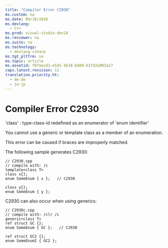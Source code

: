 ```yaml
---
title: "Compiler Error C2930"
ms.custom: na
ms.date: 09/18/2016
ms.devlang: 
  - C++
ms.prod: visual-studio-dev14
ms.reviewer: na
ms.suite: na
ms.technology: 
  - devlang-csharp
ms.tgt_pltfrm: na
ms.topic: article
ms.assetid: f07eecd1-e5d1-4518-bd89-b1fd2a003a17
caps.latest.revision: 11
translation.priority.ht: 
  - de-de
  - ja-jp
---
```

# Compiler Error C2930
'class' : type-class-id redefined as an enumerator of 'enum identifier'  
  
 You cannot use a generic or template class as a member of an enumeration.  
  
 This error can be caused if braces are improperly matched.  
  
 The following sample generates C2930:  
  
```  
// C2930.cpp  
// compile with: /c  
template<class T>   
class x{};  
enum SomeEnum { x };   // C2930  
  
class y{};  
enum SomeEnum { y };  
```  
  
 C2930 can also occur when using generics:  
  
```  
// C2930c.cpp  
// compile with: /clr /c  
generic<class T>   
ref struct GC {};  
enum SomeEnum { GC };   // C2930  
  
ref struct GC2 {};  
enum SomeEnum2 { GC2 };  
```